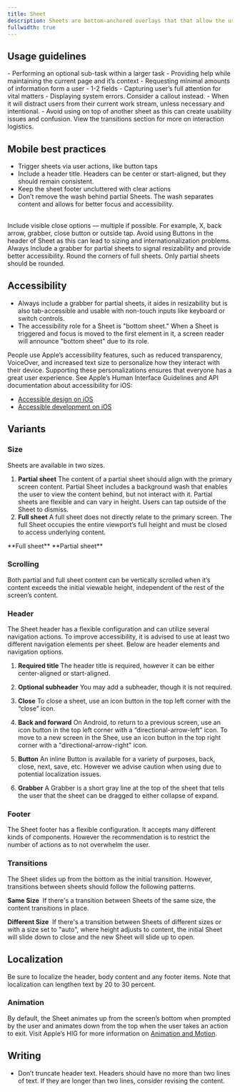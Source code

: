 ```yaml
---
title: Sheet
description: Sheets are bottom-anchored overlays that that allow the user to easily return to the previous screen. They are meant for temporary focused tasks. Sheets are the mobile equivalent of the modal or overlay on web.
fullwidth: true
---
```


<ImgContainer color="gray-roboflow-100" src="https://i.pinimg.com/originals/db/25/21/db25219f8faf97e21dab59f02fe55a7d.png" alt="examples of three types of sheets: a Full sheet, a Partial resizable sheet and an Action sheet"/>

## Usage guidelines

<TwoCol>
<Group>
    <Do title="When to use" />
- Performing an optional sub-task within a larger task
- Providing help while maintaining the current page and it’s context
- Requesting minimal amounts of information form a user - 1-2 fields
- Capturing user’s full attention for vital matters
</Group>
  <Group>
    <Dont title="When not to use" />
- Displaying system errors. Consider a callout instead.
- When it will distract users from their current work stream, unless necessary and intentional.
- Avoid using on top of another sheet as this can create usability issues and confusion. View the transitions section for more on interaction logistics.
  </Group>
</TwoCol>

## Mobile best practices

- Trigger sheets via user actions, like button taps
- Include a header title. Headers can be center or start-aligned, but they should remain consistent.
- Keep the sheet footer uncluttered with clear actions
- Don’t remove the wash behind partial Sheets. The wash separates content and allows for better focus and accessibility. 
<br/>
<TwoCol>
  <Group>
    <ImgContainer color="gray-roboflow-100" src="https://i.pinimg.com/originals/1e/52/20/1e5220045c7a0c67c852859dd9ecfc7f.png" alt="a partial sheet with a close button and a grabber to allow for multiple ways to close and collapse"/>
    <Do title="Do" />
    Include visible close options — multiple if possible. For example, X, back arrow, grabber, close button or outside tap.
  </Group>
  <Group>
    <ImgContainer color="gray-roboflow-100" src="https://i.pinimg.com/originals/ae/21/74/ae2174d2f73e9238658e2346f1b5f063.png" alt="a partial sheet with a button in the top right corner of the header"/>
    <Dont title="Don't" />
    Avoid using Buttons in the header of Sheet as this can lead to sizing and internationalization problems.
  </Group>
</TwoCol>

<TwoCol>
  <Group>
    <ImgContainer color="gray-roboflow-100" src="https://i.pinimg.com/originals/98/f8/4d/98f84d38ef9dde66333830eead6fda9e.png" alt="a partial sheet with a grabber to help resize"/>
    <Do title="Do" />
    Always Include a grabber for partial sheets to signal resizability and provide better accessibility.
  </Group>
  <Group>
    <ImgContainer color="gray-roboflow-100" src="https://i.pinimg.com/originals/03/c9/bb/03c9bb88c3746ce74bdacfe68fa9727c.png" alt="a full sheet with rounded corners"/>
    <Dont title="Don't" />
    Round the corners of full sheets. Only partial sheets should be rounded.
  </Group>
</TwoCol>

## Accessibility

- Always include a grabber for partial sheets, it aides in resizability but is also tab-accessible and usable with non-touch inputs like keyboard or switch controls.
- The accessibility role for a Sheet is "bottom sheet." When a Sheet is triggered and focus is moved to the first element in it, a screen reader will announce "bottom sheet" due to its role.

People use Apple’s accessibility features, such as reduced transparency, VoiceOver, and increased text size to personalize how they interact with their device. Supporting these personalizations ensures that everyone has a great user experience. See Apple’s Human Interface Guidelines and API documentation about accessibility for iOS:

- [Accessible design on iOS](https://developer.apple.com/design/human-interface-guidelines/foundations/accessibility/)
- [Accessible development on iOS](https://developer.apple.com/accessibility/)

## Variants

### Size

Sheets are available in two sizes.

1. **Partial sheet**
   The content of a partial sheet should align with the primary screen content. Partial Sheet includes a background wash that enables the user to view the content behind, but not interact with it. Partial sheets are flexible and can vary in height. Users can tap outside of the Sheet to dismiss.
2. **Full sheet**
   A full sheet does not directly relate to the primary screen. The full Sheet occupies the entire viewport’s full height and must be closed to access underlying content. 

<TwoCol>
<Group>
<ImgContainer color="gray-roboflow-100" src="https://i.pinimg.com/originals/b3/af/4d/b3af4d1665a91448a82edae916a9a10e.png" alt="a Full sheet that takes up the full phone screen and shows a profile picture and the ability to see ideas from a pinner, along with other actions like downloading and changing the profile picture" />
**Full sheet**
</Group>

<Group>
<ImgContainer color="gray-roboflow-100" src="https://i.pinimg.com/originals/27/08/0d/27080db941d1f6736574c257d01b1702.png" alt="a Partial sheet that can be closed and/or resized. It is for Creating a board" />
**Partial sheet**
</Group>
</TwoCol>

### Scrolling
Both partial and full sheet content can be vertically scrolled when it’s content exceeds the initial viewable height, independent of the rest of the screen’s content.

### Header
The Sheet header has a flexible configuration and can utilize several navigation actions. To improve accessibility, it is advised to use at least two different navigation elements per sheet. Below are header elements and navigation options. 

1. **Required title**
  The header title is required, however it can be either center-aligned or start-aligned.
  
2. **Optional subheader**
   You may add a subheader, though it is not required.

3. **Close**
   To close a sheet, use an icon button in the top left corner with the “close” icon.

4. **Back and forward**
   On Android, to return to a previous screen, use an icon button in the top left corner with a “directional-arrow-left” icon. To move to a new screen in the Shee, use an icon button in the top right corner with a "directional-arrow-right" icon. 

5. **Button**
   An inline Button is available for a variety of purposes, back, close, next, save, etc. However we advise caution when using due to potential localization issues. 

6. **Grabber**
   A Grabber is a short gray line at the top of the sheet that tells the user that the sheet can be dragged to either collapse of expand.

### Footer

The Sheet footer has a flexible configuration. It accepts many different kinds of components. However the recommendation is to restrict the number of actions as to not overwhelm the user. 

### Transitions

The Sheet slides up from the bottom as the initial transition. However, transitions between sheets should follow the following patterns.  

**Same Size** 
If there's a transition between Sheets of the same size, the content transitions in place.

**Different Size** 
If there's a transition between Sheets of different sizes or with a size set to "auto", where height adjusts to content, the initial Sheet will slide down to close and the new Sheet will slide up to open.

## Localization
Be sure to localize the header, body content and any footer items. Note that localization can lengthen text by 20 to 30 percent.
<br/>
<ImgContainer color="gray-roboflow-100" src="https://i.pinimg.com/originals/4a/8b/ef/4a8befb30bcb1aabcc5a25e8f4631bf9.png" alt="Example of a sheet that has been localized. The contents are flipped"/>

### Animation

By default, the Sheet animates up from the screen’s bottom when prompted by the user and animates down from the top when the user takes an action to exit. Visit Apple’s HIG for more information on [Animation and Motion](https://developer.apple.com/design/human-interface-guidelines/foundations/motion/).

## Writing
- Don’t truncate header text. Headers should have no more than two lines of text. If they are longer than two lines, consider revising the content.
